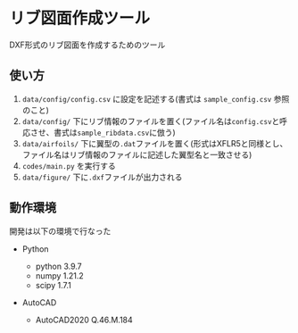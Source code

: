 # リブ図面作成ツール

DXF形式のリブ図面を作成するためのツール

## 使い方

1. `data/config/config.csv` に設定を記述する(書式は `sample_config.csv` 参照のこと)
2. `data/config/` 下にリブ情報のファイルを置く(ファイル名は`config.csv`と呼応させ、書式は`sample_ribdata.csv`に倣う)
3. `data/airfoils/` 下に翼型の`.dat`ファイルを置く(形式はXFLR5と同様とし、ファイル名はリブ情報のファイルに記述した翼型名と一致させる)
4. `codes/main.py` を実行する
5. `data/figure/` 下に`.dxf`ファイルが出力される

## 動作環境

開発は以下の環境で行なった

* Python
  * python 3.9.7
  * numpy 1.21.2
  * scipy 1.7.1
  
* AutoCAD
  * AutoCAD2020 Q.46.M.184
